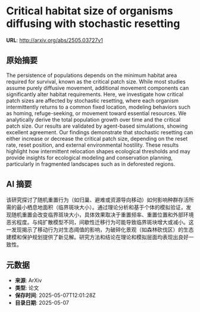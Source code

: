 # Critical habitat size of organisms diffusing with stochastic resetting

**URL**: http://arxiv.org/abs/2505.03727v1

## 原始摘要

The persistence of populations depends on the minimum habitat area required
for survival, known as the critical patch size. While most studies assume
purely diffusive movement, additional movement components can significantly
alter habitat requirements. Here, we investigate how critical patch sizes are
affected by stochastic resetting, where each organism intermittently returns to
a common fixed location, modeling behaviors such as homing, refuge-seeking, or
movement toward essential resources. We analytically derive the total
population growth over time and the critical patch size. Our results are
validated by agent-based simulations, showing excellent agreement. Our findings
demonstrate that stochastic resetting can either increase or decrease the
critical patch size, depending on the reset rate, reset position, and external
environmental hostility. These results highlight how intermittent relocation
shapes ecological thresholds and may provide insights for ecological modeling
and conservation planning, particularly in fragmented landscapes such as in
deforested regions.


## AI 摘要

该研究探讨了随机重置行为（如归巢、避难或资源导向移动）如何影响种群存活所需的最小栖息地面积（临界斑块大小）。通过理论分析和基于个体的模拟验证，发现随机重置会改变临界斑块大小，具体效果取决于重置频率、重置位置和外部环境恶劣程度。与纯扩散模型不同，间歇性迁移行为可能导致临界斑块增大或减小。这一发现揭示了移动行为对生态阈值的影响，为破碎化景观（如森林砍伐区）的生态建模和保护规划提供了新见解。研究方法和结论在理论和模拟层面均表现出良好一致性。

## 元数据

- **来源**: ArXiv
- **类型**: 论文
- **保存时间**: 2025-05-07T12:01:28Z
- **目录日期**: 2025-05-07
